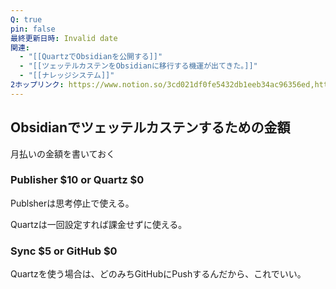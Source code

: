 ```yaml
---
Q: true
pin: false
最終更新日時: Invalid date
関連:
  - "[[QuartzでObsidianを公開する]]"
  - "[[ツェッテルカステンをObsidianに移行する機運が出てきた。]]"
  - "[[ナレッジシステム]]"
2ホップリンク: https://www.notion.so/3cd021df0fe5432db1eeb34ac96356ed,https://www.notion.so/1381121f1cf68081bc88f4646e334abd, https://www.notion.so/1611121f1cf6809fbcf4fdd9a96984d5, https://www.notion.so/37dc6fa32cfe48cdb6ee6c64ce354faa, https://www.notion.so/3cd021df0fe5432db1eeb34ac96356ed, https://www.notion.so/4b37b1908a4e43f1b0ce10a612bddb35, https://www.notion.so/7722a553f91d46469988e480c373f571, https://www.notion.so/9e149cc4e75744ba8873064637fa9099, https://www.notion.so/a27b512127ec4b5b9b9d5dfd96794848, https://www.notion.so/c161cce97afe49788090b1d3a76fa2ba, https://www.notion.so/c670108ea7bf43cf863b8e0e7601ca28
---
```

  

  

  

## Obsidianでツェッテルカステンするための金額

月払いの金額を書いておく

### Publisher $10 or Quartz $0

Publsherは思考停止で使える。

Quartzは一回設定すれば課金せずに使える。

### Sync $5 or GitHub $0

  

Quartzを使う場合は、どのみちGitHubにPushするんだから、これでいい。